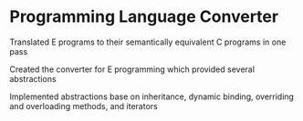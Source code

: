 # Programming Language Converter

Translated E programs to their semantically equivalent C programs in one pass

Created the converter for E programming which provided several abstractions

Implemented abstractions base on inheritance, dynamic binding, overriding and overloading methods, and iterators